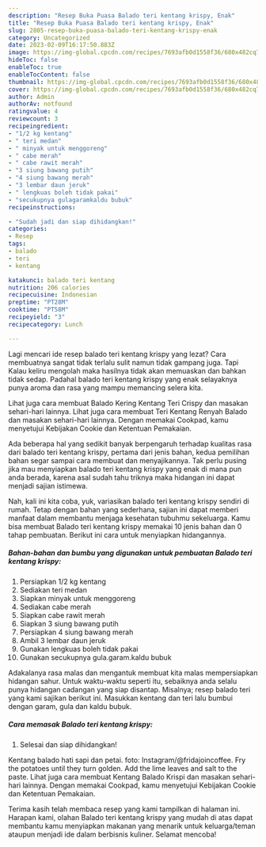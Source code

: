 ```yaml
---
description: "Resep Buka Puasa Balado teri kentang krispy, Enak"
title: "Resep Buka Puasa Balado teri kentang krispy, Enak"
slug: 2805-resep-buka-puasa-balado-teri-kentang-krispy-enak
category: Uncategorized
date: 2023-02-09T16:17:50.883Z
image: https://img-global.cpcdn.com/recipes/7693afb0d1558f36/680x482cq70/balado-teri-kentang-krispy-foto-resep-utama.jpg
hideToc: false
enableToc: true
enableTocContent: false
thumbnail: https://img-global.cpcdn.com/recipes/7693afb0d1558f36/680x482cq70/balado-teri-kentang-krispy-foto-resep-utama.jpg
cover: https://img-global.cpcdn.com/recipes/7693afb0d1558f36/680x482cq70/balado-teri-kentang-krispy-foto-resep-utama.jpg
author: Admin
authorAv: notfound
ratingvalue: 4
reviewcount: 3
recipeingredient:
- "1/2 kg kentang"
- " teri medan"
- " minyak untuk menggoreng"
- " cabe merah"
- " cabe rawit merah"
- "3 siung bawang putih"
- "4 siung bawang merah"
- "3 lembar daun jeruk"
- " lengkuas boleh tidak pakai"
- "secukupnya gulagaramkaldu bubuk"
recipeinstructions:

- "Sudah jadi dan siap dihidangkan!"
categories:
- Resep
tags:
- balado
- teri
- kentang

katakunci: balado teri kentang 
nutrition: 206 calories
recipecuisine: Indonesian
preptime: "PT28M"
cooktime: "PT58M"
recipeyield: "3"
recipecategory: Lunch

---
```



Lagi mencari ide resep balado teri kentang krispy yang lezat? Cara membuatnya sangat tidak terlalu sulit namun tidak gampang juga. Tapi Kalau keliru mengolah maka hasilnya tidak akan memuaskan dan bahkan tidak sedap. Padahal balado teri kentang krispy yang enak selayaknya punya aroma dan rasa yang mampu memancing selera kita.


Lihat juga cara membuat Balado Kering Kentang Teri Crispy dan masakan sehari-hari lainnya. Lihat juga cara membuat Teri Kentang Renyah Balado dan masakan sehari-hari lainnya. Dengan memakai Cookpad, kamu menyetujui Kebijakan Cookie dan Ketentuan Pemakaian.

Ada beberapa hal yang sedikit banyak berpengaruh terhadap kualitas rasa dari balado teri kentang krispy, pertama dari jenis bahan, kedua pemilihan bahan segar sampai cara membuat dan menyajikannya. Tak perlu pusing jika mau menyiapkan balado teri kentang krispy yang enak di mana pun anda berada, karena asal sudah tahu triknya maka hidangan ini dapat menjadi sajian istimewa.


Nah, kali ini kita coba, yuk, variasikan balado teri kentang krispy sendiri di rumah. Tetap dengan bahan yang sederhana, sajian ini dapat memberi manfaat dalam membantu menjaga kesehatan tubuhmu sekeluarga. Kamu bisa membuat Balado teri kentang krispy memakai 10 jenis bahan dan 0 tahap pembuatan. Berikut ini cara untuk menyiapkan hidangannya.

<!--inarticleads1-->

##### Bahan-bahan dan bumbu yang digunakan untuk pembuatan Balado teri kentang krispy:

1. Persiapkan 1/2 kg kentang
1. Sediakan  teri medan
1. Siapkan  minyak untuk menggoreng
1. Sediakan  cabe merah
1. Siapkan  cabe rawit merah
1. Siapkan 3 siung bawang putih
1. Persiapkan 4 siung bawang merah
1. Ambil 3 lembar daun jeruk
1. Gunakan  lengkuas boleh tidak pakai
1. Gunakan secukupnya gula.garam.kaldu bubuk


Adakalanya rasa malas dan mengantuk membuat kita malas mempersiapkan hidangan sahur. Untuk waktu-waktu seperti itu, sebaiknya anda selalu punya hidangan cadangan yang siap disantap. Misalnya; resep balado teri yang kami sajikan berikut ini. Masukkan kentang dan teri lalu bumbui dengan garam, gula dan kaldu bubuk. 

<!--inarticleads2-->

##### Cara memasak Balado teri kentang krispy:


1. Selesai dan siap dihidangkan!

Kentang balado hati sapi dan petai. foto: Instagram/@fridajoincoffee. Fry the potatoes until they turn golden. Add the lime leaves and salt to the paste. Lihat juga cara membuat Kentang Balado Krispi dan masakan sehari-hari lainnya. Dengan memakai Cookpad, kamu menyetujui Kebijakan Cookie dan Ketentuan Pemakaian. 

Terima kasih telah membaca resep yang kami tampilkan di halaman ini. Harapan kami, olahan Balado teri kentang krispy yang mudah di atas dapat membantu kamu menyiapkan makanan yang menarik untuk keluarga/teman ataupun menjadi ide dalam berbisnis kuliner. Selamat mencoba!

